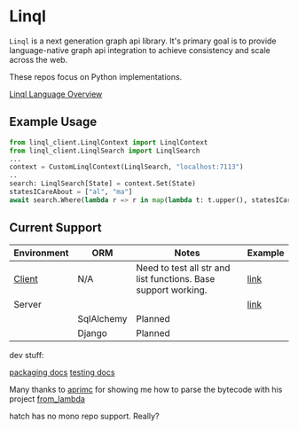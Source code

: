 # Linql

`Linql` is a next generation graph api library.  It's primary goal is to provide language-native graph api integration to achieve consistency and scale across the web. 

These repos focus on Python implementations.  

[Linql Language Overview](https://github.com/LinqlLang/Linql)

## Example Usage

```python
from linql_client.LinqlContext import LinqlContext
from linql_client.LinqlSearch import LinqlSearch
...
context = CustomLinqlContext(LinqlSearch, "localhost:7113")
..
search: LinqlSearch[State] = context.Set(State)
statesICareAbout = ["al", "ma"]
await search.Where(lambda r => r in map(lambda t: t.upper(), statesICareAbout)).ToListAsync();
```

## Current Support

| Environment               | ORM        | Notes                                                           | Example                     |
| ------------------------- | ---------- | --------------------------------------------------------------- | --------------------------- |
| [Client](./linql-client/) | N/A        | Need to test all str and list functions.  Base support working. | [link](./example/)          |
| Server                    |            |                                                                 | [link](./examples/angular/) |
|                           | SqlAlchemy | Planned                                                         |
|                           | Django     | Planned                                                         |


dev stuff: 

[packaging docs](https://packaging.python.org/en/latest/tutorials/packaging-projects/)
[testing docs](https://docs.python.org/3/library/test.html)

Many thanks to [aprimc](https://github.com/aprimc) for showing me how to parse the bytecode with his project [from_lambda](https://github.com/aprimc/from_lambda/blob/master/README.md)

hatch has no mono repo support.  Really? 
